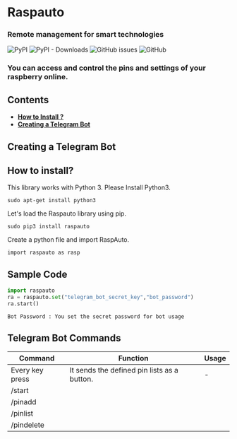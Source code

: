 # Raspauto
### Remote management for smart technologies

![PyPI](https://img.shields.io/pypi/v/raspauto) ![PyPI - Downloads](https://img.shields.io/pypi/dm/raspauto) ![GitHub issues](https://img.shields.io/github/issues-raw/aattk/raspauto) ![GitHub](https://img.shields.io/github/license/aattk/raspauto)

### You can access and control the pins and settings of your raspberry online.


## Contents
- [**How to Install ?**](#how-to-install)
- [**Creating a Telegram Bot**](#how-to-install)

## Creating a Telegram Bot


## How to install?
This library works with Python 3. Please Install Python3.

``sudo apt-get install python3``

Let's load the Raspauto library using pip.

``sudo pip3 install raspauto``

Create a python file and import RaspAuto.

``import raspauto as rasp``

## Sample Code

``` python
import raspauto
ra = raspauto.set("telegram_bot_secret_key","bot_password")
ra.start()
```
``Bot Password : You set the secret password for bot usage``

## Telegram Bot Commands
|Command|Function|Usage|
|-|-|-|
|Every key press|It sends the defined pin lists as a button.|-|
|/start|||
|/pinadd|||
|/pinlist|||
|/pindelete|||


